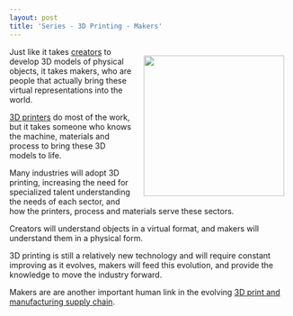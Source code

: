 ```yaml
---
layout: post
title: 'Series - 3D Printing - Makers'
---
```

<p><img style="padding: 15px;" src="http://kinlane-productions.s3.amazonaws.com/3D-Printing/3d-printing-makers.jpg" alt="" width="250" align="right" />Just like it takes <a title="creators" href="http://www.kinlane.com/2011/05/3d-printing-the-creators/">creators</a> to develop 3D models of physical objects, it takes makers, who are people that actually bring these virtual representations into the world.</p>
<p><a title="3D Printers" href="http://www.kinlane.com/2011/05/3d-printers-printers/">3D printers</a> do most of the work, but it takes someone who knows the machine, materials and process to bring these 3D models to life.</p>
<p>Many industries will adopt 3D printing, increasing the need for specialized talent understanding the needs of each sector, and how the printers, process and materials serve these sectors.</p>
<p>Creators will understand objects in a virtual format, and makers will understand them in a physical form.</p>
<p>3D printing is still a relatively new technology and will require constant improving as it evolves, makers will feed this evolution, and provide the knowledge to move the industry forward.</p>
<p>Makers are are another important human link in the evolving <a title="3D print and manufacturing supply chain" href="http://www.kinlane.com/2011/05/3d-printing-and-manufacturing-supply-chain/">3D print and manufacturing supply chain</a>.</p>